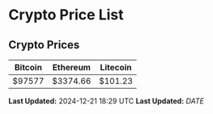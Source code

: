 # Crypto Price List

## Crypto Prices
| Bitcoin | Ethereum | Litecoin |
| ------- | -------- | -------- |
| $97577 | $3374.66 | $101.23 |
**Last Updated:** 2024-12-21 18:29 UTC
**Last Updated:** $DATE$
